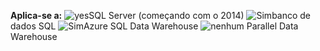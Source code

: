 <Token>**Aplica-se a:** ![yes](media/yes.png)SQL Server (começando com o 2014) ![Sim](media/yes.png)banco de dados SQL ![Sim](media/yes.png)Azure SQL Data Warehouse ![nenhum](media/no.png) Parallel Data Warehouse </Token>